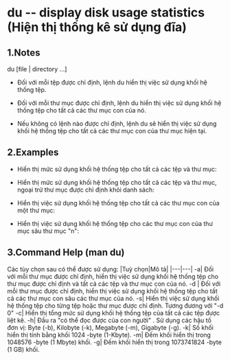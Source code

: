 # du -- display disk usage statistics (Hiện thị thống kê sử dụng đĩa)

## 1.Notes
du [file | directory ...]

- Đối với mỗi tệp được chỉ định, lệnh du hiển thị việc sử dụng khối hệ thống tệp.

- Đối với mỗi thư mục được chỉ định, lệnh du hiển thị việc sử dụng khối hệ thống tệp cho tất cả các thư mục con của nó.

- Nếu không có lệnh nào được chỉ định, lệnh du sẽ hiển thị việc sử dụng khối hệ thống tệp cho tất cả các thư mục con của thư mục hiện tại.
## 2.Examples

- Hiển thị mức sử dụng khối hệ thống tệp cho tất cả các tệp và thư mục:


- Hiển thị mức sử dụng khối hệ thống tệp cho tất cả các tệp và thư mục, ngoại trừ thư mục được chỉ định khỏi danh sách:

- Hiển thị việc sử dụng khối hệ thống tệp cho tất cả các thư mục con của một thư mục:

- Hiển thị việc sử dụng khối hệ thống tệp cho các thư mục con của thư mục sâu thư mục "n":
## 3.Command Help (man du)
Các tùy chọn sau có thể được sử dụng:
|Tuỳ chọn|Mô tả|
|---|---|
-a| Đối với mỗi thư mục được chỉ định, hiển thị việc sử dụng khối hệ thống tệp cho thư mục được chỉ định và tất cả các tệp và thư mục con của nó.
-d | Đối với mỗi thư mục được chỉ định, hiển thị việc sử dụng khối hệ thống tệp cho tất cả các thư mục con sâu các thư mục <depth> của nó.
-s| Hiển thị việc sử dụng khối hệ thống tệp cho từng tệp hoặc thư mục được chỉ định. Tương đương với "-d 0"
-c| Hiển thị tổng mức sử dụng khối hệ thống tệp của tất cả các tệp được liệt kê.
-h| Đầu ra "có thể đọc được của con người" . Sử dụng các hậu tố đơn vị: Byte (-b), Kilobyte (-k), Megabyte (-m), Gigabyte (-g).
-k| Số khối hiển thị tính bằng  khối 1024 -byte (1-Kbyte).
-m| Đếm khối hiển thị trong  1048576 -byte (1 Mbyte) khối.
-g| Đếm khối hiển thị trong  1073741824 -byte (1 GB) khối.
